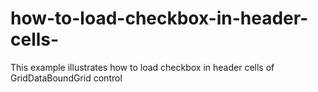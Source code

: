 # how-to-load-checkbox-in-header-cells-
This example illustrates how to load checkbox in header cells of GridDataBoundGrid control
